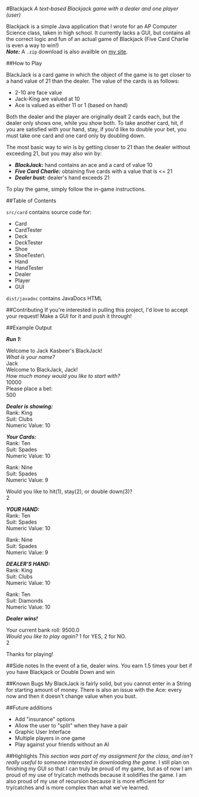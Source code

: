 #Blackjack
*A text-based Blackjack game with a dealer and one player (user)*

Blackjack is a simple Java application that I wrote for an AP Computer Science class, taken in high school.  It currently lacks a GUI, but contains all the correct logic and fun of an actual game of Blackjack (Five Card Charlie is even a way to win!)<br>
***Note:*** A `.zip` download is also availble on [my site](http://jackkasbeer.co).

##How to Play

BlackJack is a card game in which the object of the game is to get closer to a hand value of 21 than the dealer.  The value of the cards is as follows:
- 2-10 are face value
- Jack-King are valued at 10
- Ace is valued as either 11 or 1 (based on hand)

Both the dealer and the player are originally dealt 2 cards each, but the dealer only shows one, while you show both.  To take another card, hit, if you are satisfied with your hand, stay, if you'd like to double your bet, you must take one card and one card only by doubling down.

The most basic way to win is by getting closer to 21 than the dealer without exceeding 21, but you may also win by:
- ***BlackJack:*** hand contains an ace and a card of value 10
- ***Five Card Charlie:*** obtaining five cards with a  value that is <= 21
- ***Dealer bust:*** dealer's hand exceeds 21

To play the game, simply follow the in-game instructions.

##Table of Contents

`src/card` contains source code for:
- Card
- CardTester
- Deck
- DeckTester
- Shoe
- ShoeTester\
- Hand
- HandTester
- Dealer
- Player
- GUI

`dist/javadoc` contains JavaDocs HTML

##Contributing
If you're interested in pulling this project, I'd love to accept your request! Make a GUI for it and push it through!

##Example Output

***Run 1:***

Welcome to Jack Kasbeer's BlackJack!<br>
*What is your name?*<br>
Jack<br>
Welcome to BlackJack, Jack!<br>
*How much money would you like to start with?*<br>
10000<br>
Please place a bet:<br>
500

***Dealer is showing:***<br>
Rank: King<br>
Suit: Clubs<br>
Numeric Value: 10

***Your Cards:***<br>
Rank: Ten<br>
Suit: Spades<br>
Numeric Value: 10

Rank: Nine<br>
Suit: Spades<br>
Numeric Value: 9<br>

Would you like to hit(1), stay(2), or double down(3)?<br>
2<br>

***YOUR HAND:***<br>
Rank: Ten<br>
Suit: Spades<br>
Numeric Value: 10

Rank: Nine<br>
Suit: Spades<br>
Numeric Value: 9

***DEALER'S HAND:***<br>
Rank: King<br>
Suit: Clubs<br>
Numeric Value: 10

Rank: Ten<br>
Suit: Diamonds<br>
Numeric Value: 10

***Dealer wins!***

Your current bank roll: 9500.0<br>
*Would you like to play again?* 1 for YES, 2 for NO.<br>
2

Thanks for playing!<br>

##Side notes
In the event of a tie, dealer wins.
You earn 1.5 times your bet if you have Blackjack or Double Down and win

##Known Bugs
My BlackJack is fairly solid, but you cannot enter in a String for starting amount of money.
There is also an issue with the Ace: every now and then it doesn't change value when you bust.

##Future additions
- Add "insurance" options
- Allow the user to "split" when they have a pair
- Graphic User Interface
- Multiple players in one game
- Play against your friends without an AI

##Highlights
*This section was part of my assignment for the class, and isn't really useful to someone interested in downloading the game.*
I still plan on finishing my GUI so that I can truly be proud of my game, but as of now I am proud of my use of try/catch methods because it solidifies the game.  I am also proud of my use of recursion because it is more efficient for try/catches and is more complex than what we've learned.
